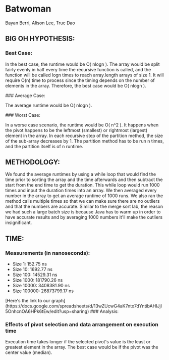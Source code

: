 # Batwoman 
Bayan Berri, Alison Lee, Truc Dao

## BIG OH HYPOTHESIS: 
### Best Case: 
<p> In the best case, the runtime would be O( nlogn ). The array would be split fairly evenly in half every time the recursive function is called, and the function will be called logn times to reach array.length arrays of size 1. It will require O(n) time to process since the timing depends on the number of elements in the array. Therefore, the best case would be O( nlogn ).
</p>
### Average Case: 
<p> The average runtime would be O( nlogn ).
</p>
### Worst Case: 
<p> In a worse case scenario, the runtime would be O( n^2 ). It happens when the pivot happens to be the leftmost (smallest) or rightmost (largest) element in the array. In each recursive step of the partition method, the size of the sub-array decreases by 1. The partition method has to be run n times, and the partition itself is of n runtime. 
</p>
	
## METHODOLOGY: 
<p> 
We found the average runtimes by using a while loop that would find the time prior to sorting the array and the time afterwards and then subtract the start from the end time to get the duration. This while loop would run 1000 times and input the duration times into an array. We then averaged every number in the array to get an average runtime of 1000 runs. We also ran the method calls multiple times so that we can make sure there are no outliers and that the numbers are accurate.
Similar to the merge sort lab, the reason we had such a large batch size is because Java has to warm up in order to have accurate results and by averaging 1000 numbers it'll make the outliers insignificant. 
</p>

## TIME: </h2>
### Measurements (in nanoseconds): 
<ul>
<li> Size 1: 152.75 ns </li>
<li> Size 10: 1692.77 ns </li>
<li> Size 100: 14529.31 ns </li>
<li> Size 1000: 181790.26 ns </li>
<li> Size 10000: 3408381.90 ns </li>
<li> Size 100000: 26873799.17 ns </li>
</ul>
[Here's the link to our graph](https://docs.google.com/spreadsheets/d/13wZUcwG4aK7ntx7dYntibAHIJjl5OnhcnOA6HPk6tEw/edit?usp=sharing)
### Analysis: 

### Effects of pivot selection and data arrangement on execution time 
<p> Execution time takes longer if the selected pivot's value is the least or greatest element in the array. The best case would be if the pivot was the center value (median). 
</p>
